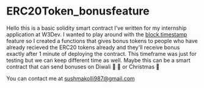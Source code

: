 # ERC20Token_bonusfeature


Hello this is a basic solidity smart contract I've written for my internship application at W3Dev.
I wanted to play around with the [block.timestamp](https://ethereum.org/en/developers/docs/blocks/#block-anatomy) feature so I created a functions that gives bonus tokens 
to people who have already recieved the ERC20 tokens already and they'll receive bonus exactly after 1 minute of deploying the contract. This timeframe was just for testing but we can keep different time as well.
Maybe this can be a smart contract that can send bonuses on Diwali :firecracker: :firecracker: or Christmas :christmas_tree: 

You can contact me at sushmakolli987@gmail.com
